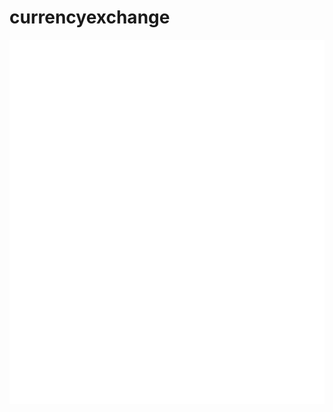 # currencyexchange
 

![Currency](https://raw.githubusercontent.com/IshwaranRudhara/currencyexchange/main/github-metrics.svg)
